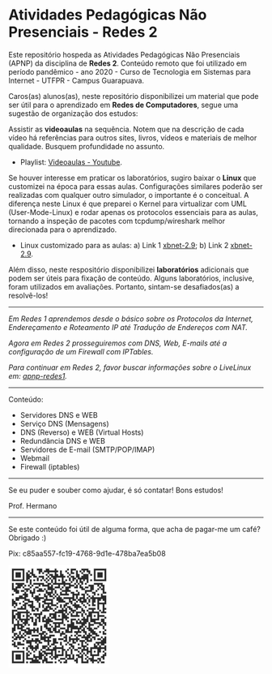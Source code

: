 # Atividades Pedagógicas Não Presenciais - Redes 2

Este repositório hospeda as Atividades Pedagógicas Não Presenciais (APNP) da disciplina de  **Redes 2**. Conteúdo remoto que foi utilizado em período pandêmico - ano 2020 - Curso de Tecnologia em Sistemas para Internet - UTFPR - Campus Guarapuava.

Caros(as) alunos(as), neste repositório disponibilizei um material que pode ser útil para o aprendizado em **Redes de Computadores**, segue uma sugestão de organização dos estudos:

Assistir as **videoaulas** na sequência. Notem que na descrição de cada vídeo há referências para outros sites, livros, vídeos e materiais de melhor qualidade. Busquem profundidade no assunto.

- Playlist: [Videoaulas - Youtube](https://www.youtube.com/watch?v=MoKdJgovIwk&list=PL4ySOdUYDU9DIC7WRtrx5tjtAFacu0Dg-).

Se houver interesse em praticar os laboratórios, sugiro baixar o **Linux** que customizei na época para essas aulas. Configurações similares poderão ser realizadas com qualquer outro simulador, o importante é o conceitual. A diferença neste Linux é que preparei o Kernel para virtualizar com UML (User-Mode-Linux) e rodar apenas os protocolos essenciais para as aulas, tornando a inspeção de pacotes com tcpdump/wireshark melhor direcionada para o aprendizado.
 
- Linux customizado para as aulas: a) Link 1 [xbnet-2.9](https://nuvem.utfpr.edu.br/index.php/s/Up1aZm0RFPpmKWr); b) Link 2 [xbnet-2.9](https://drive.google.com/file/d/1V4tdBn8-RQPDYvhrDSvxvGHQ6tXQ7irw/view?usp=sharing).

Além disso, neste respositório disponibilizei **laboratórios** adicionais que podem ser úteis para fixação de conteúdo. Alguns laboratórios, inclusive, foram utilizados em avaliações. Portanto, sintam-se desafiados(as) a resolvê-los!

* * *

*Em Redes 1 aprendemos desde o básico sobre os Protocolos da Internet, Endereçamento e Roteamento IP até Tradução de Endereços com NAT.*

*Agora em Redes 2 prosseguiremos com DNS, Web, E-mails até a configuração de um Firewall com IPTables.*

*Para continuar em Redes 2, favor buscar informações sobre o LiveLinux em: [apnp-redes1](https://github.com/hermano-utfpr/apnp-redes1/).*

* * *

Conteúdo:
- Servidores DNS e WEB
- Serviço DNS (Mensagens)
- DNS (Reverso) e WEB (Virtual Hosts)
- Redundância DNS e WEB
- Servidores de E-mail (SMTP/POP/IMAP)
- Webmail 
- Firewall (iptables) 

* * * 

Se eu puder e souber como ajudar, é só contatar! Bons estudos!

Prof. Hermano

* * *

Se este conteúdo foi útil de alguma forma, que acha de pagar-me um café? Obrigado :)

Pix: c85aa557-fc19-4768-9d1e-478ba7ea5b08

![](pix.png)

